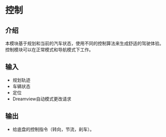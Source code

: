 # 控制

## 介绍

本模块基于规划和当前的汽车状态，使用不同的控制算法来生成舒适的驾驶体验。控制模块可以在正常模式和导航模式下工作。

## 输入

* 规划轨迹
* 车辆状态
* 定位
* Dreamview自动模式更改请求
## 输出

* 给底盘的控制指令（转向，节流，刹车）。
